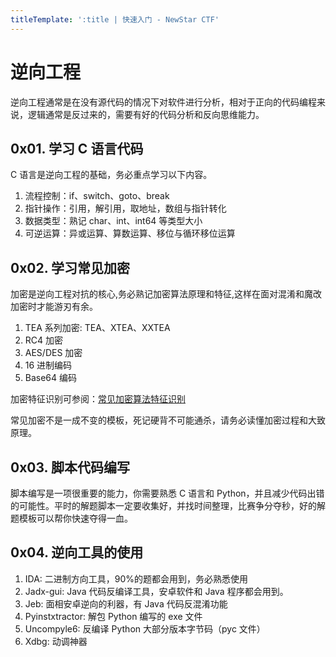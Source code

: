 ```yaml
---
titleTemplate: ':title | 快速入门 - NewStar CTF'
---
```


# 逆向工程

逆向工程通常是在没有源代码的情况下对软件进行分析，相对于正向的代码编程来说，逻辑通常是反过来的，需要有好的代码分析和反向思维能力。

## 0x01. 学习 C 语言代码

C 语言是逆向工程的基础，务必重点学习以下内容。

1. 流程控制：if、switch、goto、break
2. 指针操作：引用，解引用，取地址，数组与指针转化
3. 数据类型：熟记 char、int、int64 等类型大小
4. 可逆运算：异或运算、算数运算、移位与循环移位运算

## 0x02. 学习常见加密

加密是逆向工程对抗的核心,务必熟记加密算法原理和特征,这样在面对混淆和魔改加密时才能游刃有余。

1. TEA 系列加密: TEA、XTEA、XXTEA
2. RC4 加密
3. AES/DES 加密
4. 16 进制编码
5. Base64 编码

加密特征识别可参阅：[常见加密算法特征识别](https://pangbai.work/IT/re/ctf_encode/)

常见加密不是一成不变的模板，死记硬背不可能通杀，请务必读懂加密过程和大致原理。

## 0x03. 脚本代码编写

脚本编写是一项很重要的能力，你需要熟悉 C 语言和 Python，并且减少代码出错的可能性。平时的解题脚本一定要收集好，并找时间整理，比赛争分夺秒，好的解题模板可以帮你快速夺得一血。

## 0x04. 逆向工具的使用

1. IDA: 二进制方向工具，90%的题都会用到，务必熟悉使用
2. Jadx-gui: Java 代码反编译工具，安卓软件和 Java 程序都会用到。
3. Jeb: 面相安卓逆向的利器，有 Java 代码反混淆功能
4. Pyinstxtractor: 解包 Python 编写的 exe 文件
5. Uncompyle6: 反编译 Python 大部分版本字节码（pyc 文件）
6. Xdbg: 动调神器
